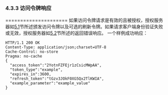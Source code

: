 ### 4.3.3 访问令牌响应
=====================
如果访问令牌请求是有效的且被授权，授权服务器如[5.1](../Section05/5.1.md)节所述颁发访问令牌以及可选的刷新令牌。如果请求客户端身份验证失败或无效，授权服务器如[5.2](../Section05/5.2.md)节所述的返回错误响应。
一个样例成功响应：

    HTTP/1.1 200 OK
    Content-Type: application/json;charset=UTF-8
    Cache-Control: no-store
    Pragma: no-cache
    {
      "access_token":"2YotnFZFEjr1zCsicMWpAA",
      "token_type":"example",
      "expires_in":3600,
      "refresh_token":"tGzv3JOkF0XG5Qx2TlKWIA",
      "example_parameter":"example_value"
    }